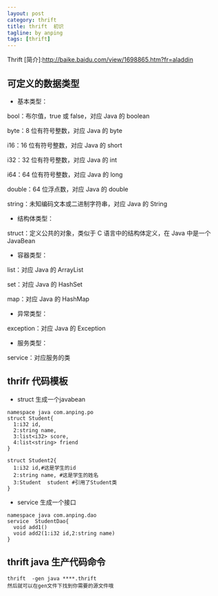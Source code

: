 ```yaml
---
layout: post
category: thrift
title: thrift  初识
tagline: by anping
tags: [thrift]
---
```




Thrift
[简介]:<http://baike.baidu.com/view/1698865.htm?fr=aladdin>

[Thrift和其它传输方式区别]:<http://topmanopensource.iteye.com/blog/1841387>


可定义的数据类型
--------------

*    基本类型：

bool：布尔值，true 或 false，对应 Java 的 boolean

byte：8 位有符号整数，对应 Java 的 byte

i16：16 位有符号整数，对应 Java 的 short

i32：32 位有符号整数，对应 Java 的 int

i64：64 位有符号整数，对应 Java 的 long

double：64 位浮点数，对应 Java 的 double

string：未知编码文本或二进制字符串，对应 Java 的 String

*    结构体类型：

struct：定义公共的对象，类似于 C 语言中的结构体定义，在 Java 中是一个 JavaBean

*    容器类型：

list：对应 Java 的 ArrayList

set：对应 Java 的 HashSet

map：对应 Java 的 HashMap

*    异常类型：

exception：对应 Java 的 Exception

*    服务类型：

service：对应服务的类


thrifr 代码模板
--------------
*    struct  生成一个javabean


    namespace java com.anping.po
    struct Student{
      1:i32 id,
      2:string name,
      3:list<i32> score,
      4:list<string> friend
    }

    struct Student2{
      1:i32 id,#这是学生的id
      2:string name, #这是学生的姓名
      3:Student  student #引用了Student类
    }


*    service  生成一个接口


    namespace java com.anping.dao
    service  StudentDao{
      void add1()  
      void add2(1:i32 id,2:string name)
    }



thrift java 生产代码命令
----------------------


    thrift  -gen java ****.thrift  
    然后就可以在gen文件下找到你需要的源文件哦

